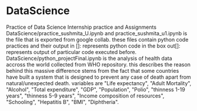 # DataScience
Practice of Data Science Internship practice and Assignments
DataScience/practice_sushmita_U.ipynb and practice_sushmita_u1.ipynb is the file that is exported from google collab.
these files contain python code practices and their output
in []: represents python code in the box
out[]: represents output of particular code executed before.
DataScience/python_projectFinal.ipynb is the analysis of health data accross the world collected from WHO repository.
this describes the reason behind this massive difference stems from the fact that some countries have built a system that is designed to prevent any case of death apart from natural/unexpected death.
variables are "Life expectancy", "Adult Mortality", "Alcohol", "Total expenditure", "GDP", "Population", "Polio", "thinness  1-19 years", "thinness 5-9 years", "Income composition of resources", "Schooling", "Hepatitis B", "BMI", "Diphtheria".
